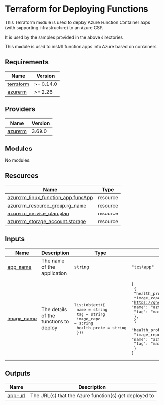 # Terraform for Deploying Functions

This Terraform module is used to deploy Azure Function Container apps (with supporting infrastructure) to an Azure CSP.

It is used by the samples provided in the above directories.

<!-- BEGIN_TF_DOCS -->
This module is used to install function apps into Azure
based on containers

## Requirements

| Name | Version |
|------|---------|
| <a name="requirement_terraform"></a> [terraform](#requirement\_terraform) | >= 0.14.0 |
| <a name="requirement_azurerm"></a> [azurerm](#requirement\_azurerm) | >= 2.26 |

## Providers

| Name | Version |
|------|---------|
| <a name="provider_azurerm"></a> [azurerm](#provider\_azurerm) | 3.69.0 |

## Modules

No modules.

## Resources

| Name | Type |
|------|------|
| [azurerm_linux_function_app.funcApp](https://registry.terraform.io/providers/hashicorp/azurerm/latest/docs/resources/linux_function_app) | resource |
| [azurerm_resource_group.rg_name](https://registry.terraform.io/providers/hashicorp/azurerm/latest/docs/resources/resource_group) | resource |
| [azurerm_service_plan.plan](https://registry.terraform.io/providers/hashicorp/azurerm/latest/docs/resources/service_plan) | resource |
| [azurerm_storage_account.storage](https://registry.terraform.io/providers/hashicorp/azurerm/latest/docs/resources/storage_account) | resource |

## Inputs

| Name | Description | Type | Default | Required |
|------|-------------|------|---------|:--------:|
| <a name="input_app_name"></a> [app\_name](#input\_app\_name) | The name of the application | `string` | `"testapp"` | no |
| <a name="input_image_name"></a> [image\_name](#input\_image\_name) | The details of the functions to deploy | <pre>list(object({<br>    name         = string<br>    tag          = string<br>    image_repo   = string<br>    health_probe = string<br>  }))</pre> | <pre>[<br>  {<br>    "health_probe": "/api/version",<br>    "image_repo": "https://ghcr.io/tpayne",<br>    "name": "azfuncnodejs",<br>    "tag": "main"<br>  },<br>  {<br>    "health_probe": "/api/version",<br>    "image_repo": "https://ghcr.io/tpayne",<br>    "name": "azfuncpython",<br>    "tag": "main"<br>  }<br>]</pre> | no |

## Outputs

| Name | Description |
|------|-------------|
| <a name="output_app-url"></a> [app-url](#output\_app-url) | The URL(s) that the Azure function(s) get deployed to |
<!-- END_TF_DOCS -->
